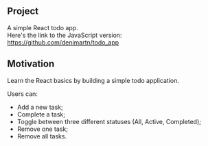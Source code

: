 ## Project

A simple React todo app.
<br/>
Here's the link to the JavaScript version: https://github.com/denimartn/todo_app

## Motivation

Learn the React basics by building a simple todo application.

Users can:
<br/>

- Add a new task;
- Complete a task;
- Toggle between three different statuses (All, Active, Completed);
- Remove one task;
- Remove all tasks.
